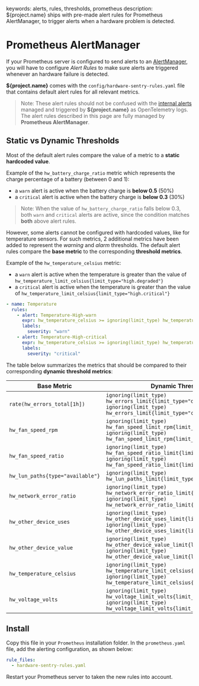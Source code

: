 keywords: alerts, rules, thresholds, prometheus
description: ${project.name} ships with pre-made alert rules for Prometheus AlertManager, to trigger alerts when a hardware problem is detected.

# Prometheus AlertManager

<!-- MACRO{toc|fromDepth=1|toDepth=2|id=toc} -->

If your Prometheus server is configured to send alerts to an [AlertManager](https://prometheus.io/docs/alerting/latest/alertmanager/), you will have to configure *Alert Rules* to make sure alerts are triggered whenever an hardware failure is detected. 

**${project.name}** comes with the `config/hardware-sentry-rules.yaml` file that contains default alert rules for all relevant metrics.

> Note: These alert rules should not be confused with the [internal alerts](../alerts.md) managed and triggered by **${project.name}** as OpenTelemetry logs. The alert rules described in this page are fully managed by **Prometheus AlertManager**.

## Static vs Dynamic Thresholds

Most of the default alert rules compare the value of a metric to a **static hardcoded value**.

Example of the `hw_battery_charge_ratio` metric which represents the charge percentage of a battery (between 0 and 1):

- a `warn` alert is active when the battery charge is **below 0.5** (50%)
- a `critical` alert is active when the battery charge is **below 0.3** (30%)

> Note: When the value of `hw_battery_charge_ratio` falls below 0.3, both `warn` and `critical` alerts are active, since the condition matches **both** above alert rules.

However, some alerts cannot be configured with hardcoded values, like for temperature sensors. For such metrics, 2 additional metrics have been added to represent the _warning_ and _alarm_ thresholds. The default alert rules compare the **base metric** to the corresponding **threshold metrics**.

Example of the `hw_temperature_celsius` metric:

- a `warn` alert is active when the temperature is greater than the value of `hw_temperature_limit_celsius{limit_type="high.degraded"}`
- a `critical` alert is active when the temperature is greater than the value of `hw_temperature_limit_celsius{limit_type="high.critical"}`

```yaml
- name: Temperature
  rules:
    - alert: Temperature-High-warn
      expr: hw_temperature_celsius >= ignoring(limit_type) hw_temperature_limit_celsius{limit_type="high.degraded"}
      labels:
        severity: "warn"
    - alert: Temperature-High-critical
      expr: hw_temperature_celsius >= ignoring(limit_type) hw_temperature_limit_celsius{limit_type="high.critical"}
      labels:
        severity: "critical"
```

The table below summarizes the metrics that should be compared to their corresponding **dynamic threshold metrics**:

| Base Metric                      | Dynamic Threshold Metrics                                                                                                                                             |
| -------------------------------- | --------------------------------------------------------------------------------------------------------------------------------------------------------------------- |
| `rate(hw_errors_total[1h])`      | `ignoring(limit_type) hw_errors_limit{limit_type="degraded"}` <br/> `ignoring(limit_type) hw_errors_limit{limit_type="critical"}`                                     |
| `hw_fan_speed_rpm`               | `ignoring(limit_type) hw_fan_speed_limit_rpm{limit_type="low.degraded"}` <br/> `ignoring(limit_type) hw_fan_speed_limit_rpm{limit_type="low.critical"}`               |
| `hw_fan_speed_ratio`             | `ignoring(limit_type) hw_fan_speed_ratio_limit{limit_type="low.degraded"}` <br/> `ignoring(limit_type) hw_fan_speed_ratio_limit{limit_type="low.critical"}`           |
| `hw_lun_paths{type="available"}` | `ignoring(limit_type) hw_lun_paths_limit{limit_type="low.degraded"}`                                                                                                  |
| `hw_network_error_ratio`         | `ignoring(limit_type) hw_network_error_ratio_limit{limit_type="degraded"}` <br/> `ignoring(limit_type) hw_network_error_ratio_limit{limit_type="critical"}`           |
| `hw_other_device_uses`           | `ignoring(limit_type) hw_other_device_uses_limit{limit_type="degraded"}` <br/> `ignoring(limit_type) hw_other_device_uses_limit{limit_type="critical"}`               |
| `hw_other_device_value`          | `ignoring(limit_type) hw_other_device_value_limit{limit_type="degraded"}` <br/> `ignoring(limit_type) hw_other_device_value_limit{limit_type="critical"}`             |
| `hw_temperature_celsius`         | `ignoring(limit_type) hw_temperature_limit_celsius{limit_type="high.degraded"}` <br/> `ignoring(limit_type) hw_temperature_limit_celsius{limit_type="high.critical"}` |
| `hw_voltage_volts`               | `ignoring(limit_type) hw_voltage_limit_volts{limit_type="low.critical"}` <br/> `ignoring(limit_type) hw_voltage_limit_volts{limit_type="high.critical"}`              |

## Install

Copy this file in your `Prometheus` installation folder. In the `prometheus.yaml` file, add the alerting configuration, as shown below:

```yaml
rule_files:
  - hardware-sentry-rules.yaml
```

Restart your Prometheus server to taken the new rules into account.
